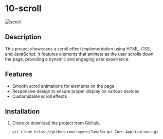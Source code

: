 # 10-scroll
![scroll](https://github.com/soymze/JavaScript-Core-Applications/blob/master/scroll.gif)
## Description
This project showcases a scroll effect implementation using HTML, CSS, and JavaScript. It features elements that animate as the user scrolls down the page, providing a dynamic and engaging user experience.

## Features
- Smooth scroll animations for elements on the page
- Responsive design to ensure proper display on various devices
- Customizable scroll effects

## Installation
1. Clone or download the project from GitHub.
   ```bash
   git clone https://github.com/soymze/JavaScript-Core-Applications.git
